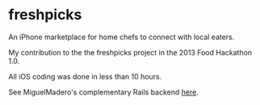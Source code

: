 freshpicks
==========

An iPhone marketplace for home chefs to connect with local eaters.

My contribution to the the freshpicks project in the 2013 Food Hackathon 1.0.

All iOS coding was done in less than 10 hours.

See MiguelMadero's complementary Rails backend [here](https://github.com/MiguelMadero/freshpicks_api).